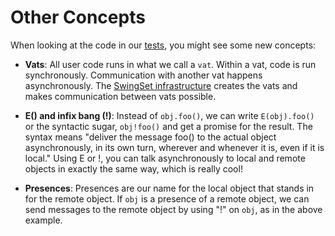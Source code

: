 # Other Concepts

When looking at the code in our [tests](https://github.com/Agoric/ERTP/tree/master/test), you might see some new
concepts:

* __Vats__: All user code runs in what we call a `vat`. Within a vat,
  code is run synchronously. Communication with another vat happens
  asynchronously. The [SwingSet
  infrastructure](https://github.com/Agoric/SwingSet) creates the vats
  and makes communication between vats possible.

* __E() and infix bang (!)__: Instead of `obj.foo()`, we can write
  `E(obj).foo()` or the syntactic sugar, `obj!foo()` and get a promise
  for the result. The syntax means "deliver the message foo() to the
  actual object asynchronously, in its own turn, wherever and whenever
  it is, even if it is local." Using E or !, you can talk
  asynchronously to local and remote objects in exactly the same way,
  which is really cool!

* __Presences__: Presences are our name for the local object that
  stands in for the remote object. If `obj` is a presence of a remote
  object, we can send messages to the remote object by using
  "!" on `obj`, as in the above example.